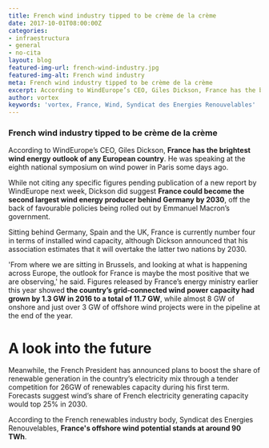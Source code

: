 ```yaml
---
title: French wind industry tipped to be crème de la crème
date: 2017-10-01T08:00:00Z
categories:
- infraestructura
- general
- no-cita
layout: blog
featured-img-url: french-wind-industry.jpg
featured-img-alt: French wind industry
meta: French wind industry tipped to be crème de la crème
excerpt: According to WindEurope’s CEO, Giles Dickson, France has the brightest wind energy outlook of any European country.
author: vortex
keywords: 'vortex, France, Wind, Syndicat des Energies Renouvelables'
---
```


### French wind industry tipped to be crème de la crème

According to WindEurope’s CEO, Giles Dickson, **France has the brightest wind energy outlook of any European country**. He was speaking at the eighth national symposium on wind power in Paris some days ago.

While not citing any specific figures pending publication of a new report by WindEurope next week, Dickson did suggest **France could become the second largest wind energy producer behind Germany by 2030**, off the back of favourable policies being rolled out by Emmanuel Macron’s government.

Sitting behind Germany, Spain and the UK, France is currently number four in terms of installed wind capacity, although Dickson announced that his association estimates that it will overtake the latter two nations by 2030.

'From where we are sitting in Brussels, and looking at what is happening across Europe, the outlook for France is maybe the most positive that we are observing,' he said. Figures released by France’s energy ministry earlier this year showed **the country’s grid-connected wind power capacity had grown by 1.3 GW in 2016 to a total of 11.7 GW**, while almost 8 GW of onshore and just over 3 GW of offshore wind projects were in the pipeline at the end of the year.

# A look into the future

Meanwhile, the French President has announced plans to boost the share of renewable generation in the country’s electricity mix through a tender competition for 26GW of renewables capacity during his first term. Forecasts suggest wind’s share of French electricity generating capacity would top 25% in 2030.

According to the French renewables industry body, Syndicat des Energies Renouvelables, **France's offshore wind potential stands at around 90 TWh**.
